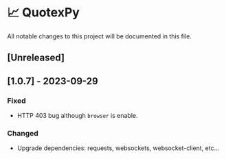 
# 📈 QuotexPy
All notable changes to this project will be documented in this file.
 
## [Unreleased]

## [1.0.7] - 2023-09-29

### Fixed

- HTTP 403 bug although `browser` is enable.

### Changed

- Upgrade dependencies: requests, websockets, websocket-client, etc...